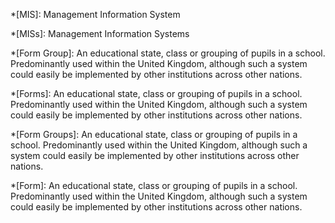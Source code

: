 *[MIS]: Management Information System

*[MISs]: Management Information Systems

*[Form Group]: An educational state, class or grouping of pupils in a school. Predominantly used within the United Kingdom, although such a system could easily be implemented by other institutions across other nations.

*[Forms]: An educational state, class or grouping of pupils in a school. Predominantly used within the United Kingdom, although such a system could easily be implemented by other institutions across other nations.

*[Form Groups]: An educational state, class or grouping of pupils in a school. Predominantly used within the United Kingdom, although such a system could easily be implemented by other institutions across other nations.

*[Form]: An educational state, class or grouping of pupils in a school. Predominantly used within the United Kingdom, although such a system could easily be implemented by other institutions across other nations.
